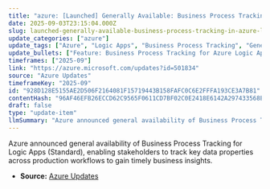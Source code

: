 ```yaml
---
title: "azure: [Launched] Generally Available: Business Process Tracking in Azure Logic Apps (Standard)"
date: 2025-09-03T23:15:04.000Z
slug: launched-generally-available-business-process-tracking-in-azure-logic-apps-standard
update_categories: ["azure"]
update_tags: ["Azure", "Logic Apps", "Business Process Tracking", "General Availability", "Workflow monitoring"]
update_bullets: ["Feature: Business Process Tracking for Azure Logic Apps (Standard) is now generally available.", "Purpose: Provides business stakeholders timely insights by tracking key data properties throughout workflows.", "Scope: Designed for production environments to monitor and surface important workflow data.", "Benefit: Improves visibility and monitoring of business processes within Logic Apps workflows."]
timeframes: ["2025-09"]
link: "https://azure.microsoft.com/updates?id=501834"
source: "Azure Updates"
timeframeKey: "2025-09"
id: "928D128E5155AE2D506F2164081F15719443B158FAFC0C6E2FFFA193CE3A7B81"
contentHash: "96AF46EFB26ECCD62C9565F0611CD7BF02C0E2418E6142A297433568EF4B1B96"
draft: false
type: "update-item"
llmSummary: "Azure announced general availability of Business Process Tracking for Logic Apps (Standard), enabling stakeholders to track key data properties across production workflows to gain timely business insights."
---
```


Azure announced general availability of Business Process Tracking for Logic Apps (Standard), enabling stakeholders to track key data properties across production workflows to gain timely business insights.

- **Source:** [Azure Updates](https://azure.microsoft.com/updates?id=501834)
